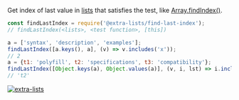 Get index of last value in [lists] that satisfies the test, like [Array.findIndex()].

```javascript
const findLastIndex = require('@extra-lists/find-last-index');
// findLastIndex(<lists>, <test function>, [this])

a = ['syntax', 'description', 'examples'];
findLastIndex([a.keys(), a], (v) => v.includes('x'));
// 2
a = {t1: 'polyfill', t2: 'specifications', t3: 'compatibility'};
findLastIndex([Object.keys(a), Object.values(a)], (v, i, lst) => i.includes('2'));
// 't2'
```


[![extra-lists](https://i.imgur.com/MCb8pjO.jpg)](https://www.npmjs.com/package/extra-lists)

[lists]: https://www.npmjs.com/package/lists-is
[Array.findIndex()]: https://developer.mozilla.org/en-US/docs/Web/JavaScript/Reference/Global_Objects/Array/findIndex
